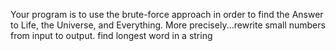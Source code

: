 Your program is to use the brute-force approach in order to find the Answer to Life, the Universe, and Everything. More precisely...rewrite small numbers from input to output.
find longest word in a string
